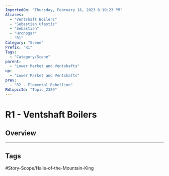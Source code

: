 ```yaml
---
ImportedOn: "Thursday, February 16, 2023 6:10:23 PM"
Aliases:
  - "Ventshaft Boilers"
  - "Sebastian Ufastis"
  - "Sebastian"
  - "Hronogar"
  - "R1"
Category: "Scene"
Prefix: "R1"
Tags:
  - "Category/Scene"
parent:
  - "Lower Market and Ventshafts"
up:
  - "Lower Market and Ventshafts"
prev:
  - "R2 - Elemental Rebellion"
RWtopicId: "Topic_2389"
---
```

# R1 - Ventshaft Boilers
## Overview

---
## Tags
#Story-Scope/Halls-of-the-Mountain-King

